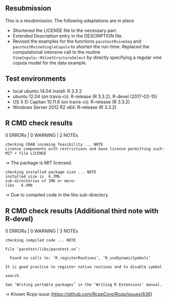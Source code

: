 ## Resubmission
This is a resubmission. The following adaptations are in place

* Shortened the LICENSE file to the necessary part.
* Extended Description entry in the DESCRIPTION file.
* Revised the examples for the functions `pacotestRvineSeq` and `pacotestRvineSingleCopula` to shorten the run-time: Replaced the computational intensive call to the routine `VineCopula::RVineStructureSelect` by directly specifying a regular vine copula model for the data example.

## Test environments

* local ubuntu 14.04 install: R 3.3.2
* ubuntu 12.04 (on travis-ci): R-release (R 3.3.2), R-devel (2017-02-15)
* OS X El Capitan 10.11.6 (on travis-ci): R-release (R 3.3.2)
* Windows Server 2012 R2 x64: R-release (R 3.3.2)

## R CMD check results

0 ERRORs | 0 WARNING | 2 NOTEs

```
checking CRAN incoming feasibility ... NOTE
License components with restrictions and base license permitting such:
MIT + file LICENSE
```
-> The package is MIT licensed.

```
checking installed package size ... NOTE
installed size is  6.7Mb
sub-directories of 1Mb or more:
libs   6.5Mb
```
-> Due to compiled code in the libs sub-directory.

## R CMD check results (Additional third note with R-devel)

0 ERRORs | 0 WARNING | 3 NOTEs

```
checking compiled code ... NOTE

File ‘pacotest/libs/pacotest.so’:

  Found no calls to: ‘R_registerRoutines’, ‘R_useDynamicSymbols’

It is good practice to register native routines and to disable symbol

search.

See ‘Writing portable packages’ in the ‘Writing R Extensions’ manual.
```
-> Known Rcpp issue (https://github.com/RcppCore/Rcpp/issues/636)

